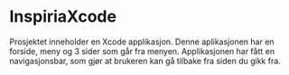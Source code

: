 # InspiriaXcode

Prosjektet inneholder en Xcode applikasjon. Denne aplikasjonen har en forside, meny og 3 sider som 
går fra menyen. Applikasjonen har fått en navigasjonsbar, som gjør at brukeren kan gå tilbake 
fra siden du gikk fra. 
